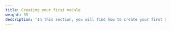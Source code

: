 ```yaml
---
title: Creating your first module
weight: 35
description: 'In this section, you will find how to create your first module on Charles.'
---
```

